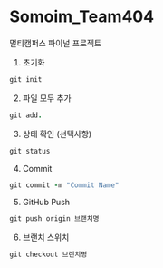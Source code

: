 # Somoim_Team404
멀티캠퍼스 파이널 프로젝트

1. 초기화
```ruby
git init
```

2. 파일 모두 추가
```ruby
git add.
```

3. 상태 확인 (선택사항)
```ruby
git status
```

4. Commit
```ruby
git commit -m "Commit Name"
```

5. GitHub Push
```ruby
git push origin 브랜치명
```

6. 브랜치 스위치
```ruby
git checkout 브랜치명
```


